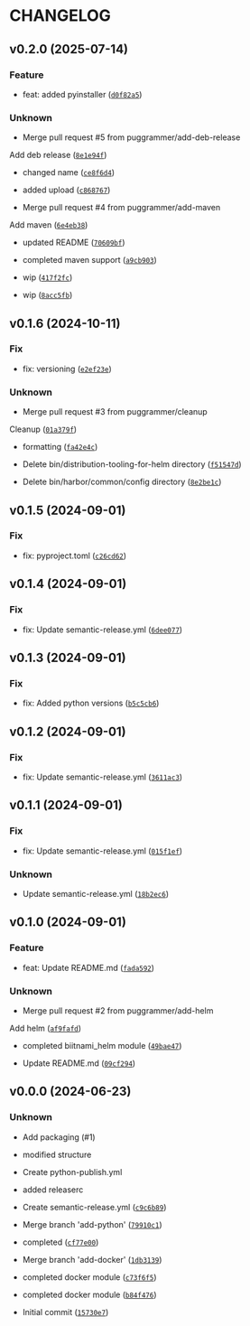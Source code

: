 # CHANGELOG

## v0.2.0 (2025-07-14)

### Feature

* feat: added pyinstaller ([`d0f82a5`](https://github.com/puggrammer/airgapper/commit/d0f82a5b42a61bf643b9011fe17b9983f7049e6e))

### Unknown

* Merge pull request #5 from puggrammer/add-deb-release

Add deb release ([`8e1e94f`](https://github.com/puggrammer/airgapper/commit/8e1e94f80cfb3ef74fc4fd9ba1c675ae9f99e53d))

* changed name ([`ce8f6d4`](https://github.com/puggrammer/airgapper/commit/ce8f6d4051685ced46a302c499649f6d4a3f449b))

* added upload ([`c868767`](https://github.com/puggrammer/airgapper/commit/c86876741346f1067efc381dc9f126d141f94f23))

* Merge pull request #4 from puggrammer/add-maven

Add maven ([`6e4eb38`](https://github.com/puggrammer/airgapper/commit/6e4eb38851c4f3e2419c1e58e5ed2bd9ff3de158))

* updated README ([`70609bf`](https://github.com/puggrammer/airgapper/commit/70609bfea56c1977e3c029980b4b8dff702e6494))

* completed maven support ([`a9cb903`](https://github.com/puggrammer/airgapper/commit/a9cb903d992e452b796bb721f77c4fe4030544d3))

* wip ([`417f2fc`](https://github.com/puggrammer/airgapper/commit/417f2fc665cf8a14f4fafcc869f2a88a76b64341))

* wip ([`8acc5fb`](https://github.com/puggrammer/airgapper/commit/8acc5fb19d096cebfc67d95471e733dbb94a450e))

## v0.1.6 (2024-10-11)

### Fix

* fix: versioning ([`e2ef23e`](https://github.com/puggrammer/airgapper/commit/e2ef23ece111c29aa2320da150db6b7b9a2d74a5))

### Unknown

* Merge pull request #3 from puggrammer/cleanup

Cleanup ([`01a379f`](https://github.com/puggrammer/airgapper/commit/01a379f5e18fe92725f1e3c238814a827d663fa4))

* formatting ([`fa42e4c`](https://github.com/puggrammer/airgapper/commit/fa42e4c58df3ec92f35a4767201e5235a229a32f))

* Delete bin/distribution-tooling-for-helm directory ([`f51547d`](https://github.com/puggrammer/airgapper/commit/f51547d9d642ab2dee4b2082fe570620d673f5a0))

* Delete bin/harbor/common/config directory ([`8e2be1c`](https://github.com/puggrammer/airgapper/commit/8e2be1c10f337d796aa47529961d7a1de115ae02))

## v0.1.5 (2024-09-01)

### Fix

* fix: pyproject.toml ([`c26cd62`](https://github.com/puggrammer/airgapper/commit/c26cd627bbc592674969baa208d530ebe57b0bfe))

## v0.1.4 (2024-09-01)

### Fix

* fix: Update semantic-release.yml ([`6dee077`](https://github.com/puggrammer/airgapper/commit/6dee0775f64c74e90d8785c724488d188aeebc4f))

## v0.1.3 (2024-09-01)

### Fix

* fix: Added python versions ([`b5c5cb6`](https://github.com/puggrammer/airgapper/commit/b5c5cb6a31c4a57f58a1c952882ca490eb6fe040))

## v0.1.2 (2024-09-01)

### Fix

* fix: Update semantic-release.yml ([`3611ac3`](https://github.com/puggrammer/airgapper/commit/3611ac31984ae34950d1bbe9c1b64484441b53fb))

## v0.1.1 (2024-09-01)

### Fix

* fix: Update semantic-release.yml ([`015f1ef`](https://github.com/puggrammer/airgapper/commit/015f1ef991a80234a6f325972fa9df8fb4bcc208))

### Unknown

* Update semantic-release.yml ([`18b2ec6`](https://github.com/puggrammer/airgapper/commit/18b2ec61244398cbe3fb73dfc4c7427e377208f9))

## v0.1.0 (2024-09-01)

### Feature

* feat: Update README.md ([`fada592`](https://github.com/puggrammer/airgapper/commit/fada59257bc7b7b2e1285e454eeaedb900c63de2))

### Unknown

* Merge pull request #2 from puggrammer/add-helm

Add helm ([`af9fafd`](https://github.com/puggrammer/airgapper/commit/af9fafdfd45e29e4b5d0fb7c7ee4957d725b6b75))

* completed biitnami_helm module ([`49bae47`](https://github.com/puggrammer/airgapper/commit/49bae47e04878d1670ec0fb94ac3c3deeeb06475))

* Update README.md ([`09cf294`](https://github.com/puggrammer/airgapper/commit/09cf294bfefed4b7bec68764736fe8f774573c13))

## v0.0.0 (2024-06-23)

### Unknown

* Add packaging (#1)

* modified structure

* Create python-publish.yml

* added releaserc

* Create semantic-release.yml ([`c9c6b89`](https://github.com/puggrammer/airgapper/commit/c9c6b89dbeffc9197df6f5bacdcbcc95b51b7227))

* Merge branch &#39;add-python&#39; ([`79910c1`](https://github.com/puggrammer/airgapper/commit/79910c156b38bdabba401a8d335fa9af0f32aed8))

* completed ([`cf77e00`](https://github.com/puggrammer/airgapper/commit/cf77e00139080b6e5097f8d0312e936bec74a246))

* Merge branch &#39;add-docker&#39; ([`1db3139`](https://github.com/puggrammer/airgapper/commit/1db3139bb39ec0c27767e12e9a14285eedf877a0))

* completed docker module ([`c73f6f5`](https://github.com/puggrammer/airgapper/commit/c73f6f505eb02a0e66e454d793b0764bb0e566a2))

* completed docker module ([`b84f476`](https://github.com/puggrammer/airgapper/commit/b84f4762f05fdb5f5137b6b873eb548c8ebd138c))

* Initial commit ([`15730e7`](https://github.com/puggrammer/airgapper/commit/15730e7b8aeb1b252bb948693c2b0c800723ea69))
